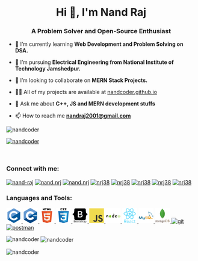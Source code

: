 <h1 align="center">Hi 👋, I'm Nand Raj</h1>
<h3 align="center">A Problem Solver and Open-Source Enthusiast</h3>

- 🔭 I’m currently learning **Web Development and Problem Solving on DSA.**

- 🌱 I’m pursuing **Electrical Engineering from National Institute of Technology Jamshedpur.**

- 👯 I’m looking to collaborate on **MERN Stack Projects.**

- 👨‍💻 All of my projects are available at [nandcoder.github.io](https://nandcoder.github.io)

- 💬 Ask me about **C++, JS and MERN development stuffs**

- 📫 How to reach me **nandraj2001@gmail.com**

<p align="left"> <img src="https://komarev.com/ghpvc/?username=nandcoder&label=Profile%20views&color=0e75b6&style=flat" alt="nandcoder" /> </p>

<p align="left"> <a href="https://github.com/ryo-ma/github-profile-trophy"><img src="https://github-profile-trophy.vercel.app/?username=nandcoder" alt="nandcoder" /></a> </p>

<p align="left"> <a href="https://twitter.com/" target="blank"><img src="https://img.shields.io/twitter/follow/?logo=twitter&style=for-the-badge" alt="" /></a> </p>

<h3 align="left">Connect with me:</h3>
<p align="left">
<a href="https://linkedin.com/in/nand-raj" target="blank"><img align="center" src="https://raw.githubusercontent.com/rahuldkjain/github-profile-readme-generator/master/src/images/icons/Social/linked-in-alt.svg" alt="nand-raj" height="30" width="40" /></a>
<a href="https://fb.com/nand.nrj" target="blank"><img align="center" src="https://raw.githubusercontent.com/rahuldkjain/github-profile-readme-generator/master/src/images/icons/Social/facebook.svg" alt="nand.nrj" height="30" width="40" /></a>
<a href="https://instagram.com/nand.nrj" target="blank"><img align="center" src="https://raw.githubusercontent.com/rahuldkjain/github-profile-readme-generator/master/src/images/icons/Social/instagram.svg" alt="nand.nrj" height="30" width="40" /></a>
<a href="https://www.codechef.com/users/nrj38" target="blank"><img align="center" src="https://cdn.jsdelivr.net/npm/simple-icons@3.1.0/icons/codechef.svg" alt="nrj38" height="30" width="40" /></a>
<a href="https://codeforces.com/profile/nrj38" target="blank"><img align="center" src="https://cdn.jsdelivr.net/npm/simple-icons@3.0.1/icons/codeforces.svg" alt="nrj38" height="30" width="40" /></a>
<a href="https://www.hackerrank.com/nrj38" target="blank"><img align="center" src="https://raw.githubusercontent.com/rahuldkjain/github-profile-readme-generator/master/src/images/icons/Social/hackerrank.svg" alt="nrj38" height="30" width="40" /></a>
<a href="https://www.hackerearth.com/nrj38" target="blank"><img align="center" src="https://raw.githubusercontent.com/rahuldkjain/github-profile-readme-generator/master/src/images/icons/Social/hackerearth.svg" alt="nrj38" height="30" width="40" /></a>
<a href="https://www.leetcode.com/nrj38" target="blank"><img align="center" src="https://raw.githubusercontent.com/rahuldkjain/github-profile-readme-generator/master/src/images/icons/Social/leet-code.svg" alt="nrj38" height="30" width="40" /></a>
</p>

<h3 align="left">Languages and Tools:</h3>
<p align="left">  
  <a href="https://www.cprogramming.com/" target="_blank"> <img src="https://raw.githubusercontent.com/devicons/devicon/master/icons/c/c-original.svg" alt="c" width="40" height="40"/> </a> <a href="https://www.w3schools.com/cpp/" target="_blank"> <img src="https://raw.githubusercontent.com/devicons/devicon/master/icons/cplusplus/cplusplus-original.svg" alt="cplusplus" width="40" height="40"/> </a> 
  <a href="https://www.w3.org/html/" target="_blank"> <img src="https://raw.githubusercontent.com/devicons/devicon/master/icons/html5/html5-original-wordmark.svg" alt="html5" width="40" height="40"/> </a> <a href="https://www.w3schools.com/css/" target="_blank"> <img src="https://raw.githubusercontent.com/devicons/devicon/master/icons/css3/css3-original-wordmark.svg" alt="css3" width="40" height="40"/> </a> <a href="https://getbootstrap.com" target="_blank"> <img src="https://raw.githubusercontent.com/devicons/devicon/master/icons/bootstrap/bootstrap-plain-wordmark.svg" alt="bootstrap" width="40" height="40"/> </a> <a href="https://developer.mozilla.org/en-US/docs/Web/JavaScript" target="_blank"> <img src="https://raw.githubusercontent.com/devicons/devicon/master/icons/javascript/javascript-original.svg" alt="javascript" width="40" height="40"/> </a> <a href="https://nodejs.org" target="_blank"> <img src="https://raw.githubusercontent.com/devicons/devicon/master/icons/nodejs/nodejs-original-wordmark.svg" alt="nodejs" width="40" height="40"/> </a> <a href="https://reactjs.org/" target="_blank"> <img src="https://raw.githubusercontent.com/devicons/devicon/master/icons/react/react-original-wordmark.svg" alt="react" width="40" height="40"/> </a> <a href="https://www.mysql.com/" target="_blank"> <img src="https://raw.githubusercontent.com/devicons/devicon/master/icons/mysql/mysql-original-wordmark.svg" alt="mysql" width="40" height="40"/> </a> <a href="https://www.mongodb.com/" target="_blank"> <img src="https://raw.githubusercontent.com/devicons/devicon/master/icons/mongodb/mongodb-original-wordmark.svg" alt="mongodb" width="40" height="40"/> </a>
  <a href="https://git-scm.com/" target="_blank"> <img src="https://www.vectorlogo.zone/logos/git-scm/git-scm-icon.svg" alt="git" width="40" height="40"/> </a> 
  <a href="https://postman.com" target="_blank"> <img src="https://www.vectorlogo.zone/logos/getpostman/getpostman-icon.svg" alt="postman" width="40" height="40"/> </a>  
<!--   <a href="https://www.blender.org/" target="_blank"> <img src="https://download.blender.org/branding/community/blender_community_badge_white.svg" alt="blender" width="40" height="40"/> </a> <a href="https://www.adobe.com/in/products/illustrator.html" target="_blank"> <img src="https://www.vectorlogo.zone/logos/adobe_illustrator/adobe_illustrator-icon.svg" alt="illustrator" width="40" height="40"/> </a> <a href="https://www.photoshop.com/en" target="_blank"> <img src="https://raw.githubusercontent.com/devicons/devicon/master/icons/photoshop/photoshop-line.svg" alt="photoshop" width="40" height="40"/> </a>  -->
  </p>

<p><img align="left" src="https://github-readme-stats.vercel.app/api/top-langs?username=nandcoder&show_icons=true&locale=en&layout=compact" alt="nandcoder" /></p>

<p>&nbsp;<img align="center" src="https://github-readme-stats.vercel.app/api?username=nandcoder&show_icons=true&locale=en" alt="nandcoder" /></p>

<p><img align="center" src="https://github-readme-streak-stats.herokuapp.com/?user=nandcoder&" alt="nandcoder" /></p>
